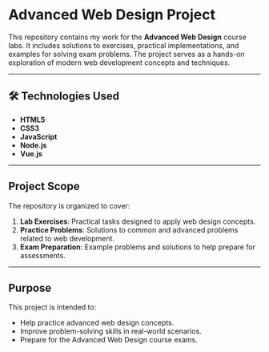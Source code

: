 # Advanced Web Design Project

This repository contains my work for the **Advanced Web Design** course labs. It includes solutions to exercises, practical implementations, and examples for solving exam problems. The project serves as a hands-on exploration of modern web development concepts and techniques.

---

## 🛠 Technologies Used


- **HTML5**
- **CSS3**
- **JavaScript**
- **Node.js**
- **Vue.js**

---

## Project Scope

The repository is organized to cover:

1. **Lab Exercises**: Practical tasks designed to apply web design concepts.
2. **Practice Problems**: Solutions to common and advanced problems related to web development.
3. **Exam Preparation**: Example problems and solutions to help prepare for assessments.

---

## Purpose

This project is intended to:

- Help practice advanced web design concepts.
- Improve problem-solving skills in real-world scenarios.
- Prepare for the Advanced Web Design course exams.